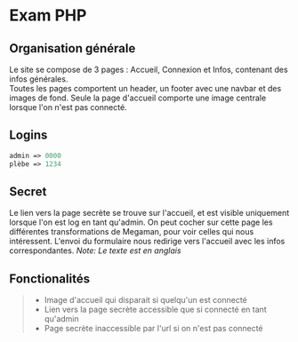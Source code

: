 # Exam PHP

## Organisation générale

Le site se compose de 3 pages : Accueil, Connexion et Infos, contenant des infos générales.  
Toutes les pages comportent un header, un footer avec une navbar et des images de fond. Seule la page d'accueil comporte une image centrale lorsque l'on n'est pas connecté.

## Logins
``` php
admin => 0000
plèbe => 1234 
```
## Secret
Le lien vers la page secrète se trouve sur l'accueil, et est visible uniquement lorsque l'on est log en tant qu'admin. On peut cocher sur cette page les différentes transformations de Megaman, pour voir celles qui nous intéressent. L'envoi du formulaire nous redirige vers l'accueil avec les infos correspondantes. *Note: Le texte est en anglais*

## Fonctionalités

> * Image d'accueil qui disparait si quelqu'un est connecté
> * Lien vers la page secrète accessible que si connecté en tant qu'admin
> * Page secrète inaccessible par l'url si on n'est pas connecté